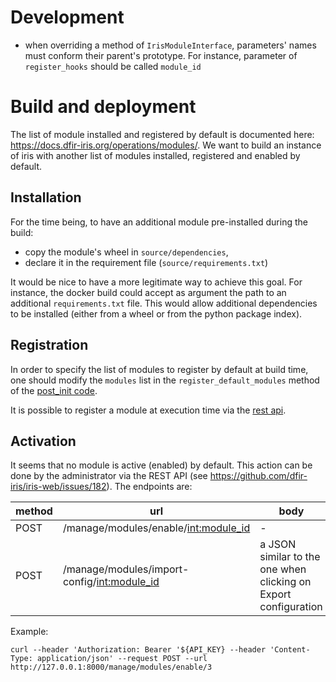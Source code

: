 
# Development

* when overriding a method of `IrisModuleInterface`, parameters' names must conform their parent's prototype. 
  For instance, parameter of `register_hooks` should be called `module_id`

# Build and deployment

The list of module installed and registered by default is documented here: https://docs.dfir-iris.org/operations/modules/.
We want to build an instance of iris with another list of modules installed, registered and enabled by default.

## Installation

For the time being, to have an additional module pre-installed during the build:
* copy the module's wheel in `source/dependencies`,
* declare it in the requirement file (`source/requirements.txt`)

It would be nice to have a more legitimate way to achieve this goal.
For instance, the docker build could accept as argument the path to an additional `requirements.txt` file.
This would allow additional dependencies to be installed (either from a wheel or from the python package index).

## Registration

In order to specify the list of modules to register by default at build time, one should modify the `modules` list in 
the `register_default_modules` method of the [post_init code](https://github.com/dfir-iris/iris-web/blob/v2.0.0-beta-3/source/app/post_init.py#L1113).

It is possible to register a module at execution time via the [rest api](rest_api.md#register-module).

## Activation

It seems that no module is active (enabled) by default. This action can be done by the administrator via the REST API (see https://github.com/dfir-iris/iris-web/issues/182). The endpoints are:

| method | url                                           | body                                                            |
|--------|-----------------------------------------------|-----------------------------------------------------------------|
| POST   | /manage/modules/enable/<int:module_id>        | -                                                               |
| POST   | /manage/modules/import-config/<int:module_id> | a JSON similar to the one when clicking on Export configuration |

Example:
```
curl --header 'Authorization: Bearer '${API_KEY} --header 'Content-Type: application/json' --request POST --url http://127.0.0.1:8000/manage/modules/enable/3
```


